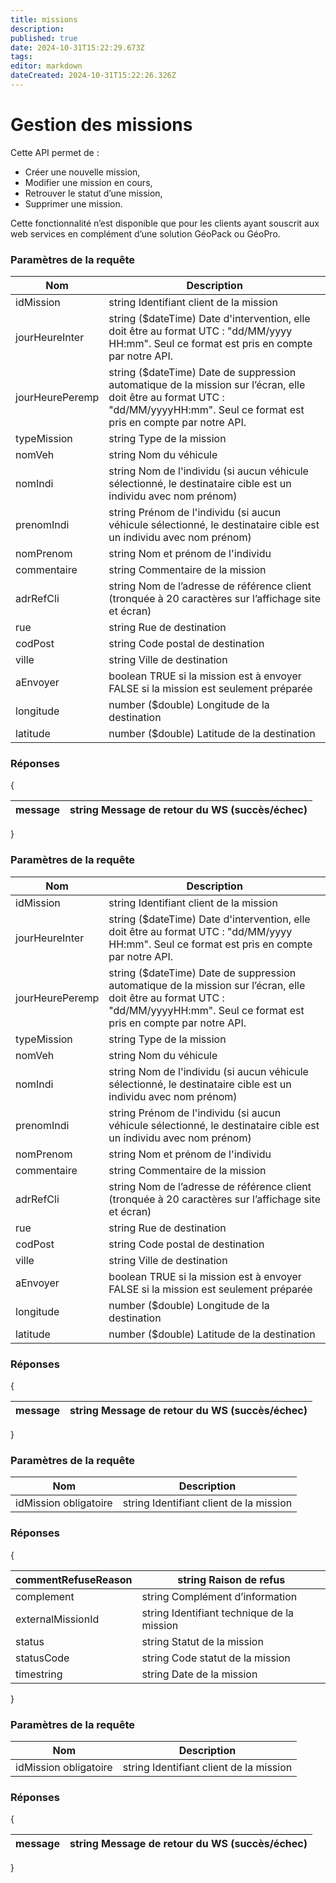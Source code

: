 ```yaml
---
title: missions
description: 
published: true
date: 2024-10-31T15:22:29.673Z
tags: 
editor: markdown
dateCreated: 2024-10-31T15:22:26.326Z
---
```


# Gestion des missions

Cette API permet de :

-   Créer une nouvelle mission,
-   Modifier une mission en cours,
-   Retrouver le statut d’une mission,
-   Supprimer une mission.

Cette fonctionnalité n’est disponible que pour les clients ayant souscrit aux web services en complément d’une solution GéoPack ou GéoPro.

### Paramètres de la requête

| Nom | Description |
| --- | --- |
| idMission | string  Identifiant client de la mission     |
| jourHeureInter | string ($dateTime)  Date d'intervention, elle doit être au format UTC : "dd/MM/yyyy HH:mm". Seul ce format est pris en compte par notre API.     |
| jourHeurePeremp | string ($dateTime)  Date de suppression automatique de la mission sur l’écran, elle doit être au format UTC : "dd/MM/yyyyHH:mm". Seul ce format est pris en compte par notre API.     |
| typeMission | string  Type de la mission     |
| nomVeh | string  Nom du véhicule     |
| nomIndi | string  Nom de l'individu (si aucun véhicule sélectionné, le destinataire cible est un individu avec nom prénom)     |
| prenomIndi | string  Prénom de l'individu (si aucun véhicule sélectionné, le destinataire cible est un individu avec nom prénom)     |
| nomPrenom | string  Nom et prénom de l'individu     |
| commentaire | string  Commentaire de la mission     |
| adrRefCli | string  Nom de l’adresse de référence client (tronquée à 20 caractères sur l’affichage site et écran)     |
| rue | string  Rue de destination     |
| codPost | string  Code postal de destination     |
| ville | string  Ville de destination     |
| aEnvoyer | boolean  TRUE si la mission est à envoyer   FALSE si la mission est seulement préparée     |
| longitude | number ($double)  Longitude de la destination     |
| latitude | number ($double)  Latitude de la destination     |

### Réponses

{

| message | string  Message de retour du WS (succès/échec)   |
| --- | --- |

}

### Paramètres de la requête

| Nom | Description |
| --- | --- |
| idMission | string  Identifiant client de la mission     |
| jourHeureInter | string ($dateTime)  Date d'intervention, elle doit être au format UTC : "dd/MM/yyyy HH:mm". Seul ce format est pris en compte par notre API.     |
| jourHeurePeremp | string ($dateTime)  Date de suppression automatique de la mission sur l’écran, elle doit être au format UTC : "dd/MM/yyyyHH:mm". Seul ce format est pris en compte par notre API.     |
| typeMission | string  Type de la mission     |
| nomVeh | string  Nom du véhicule     |
| nomIndi | string  Nom de l'individu (si aucun véhicule sélectionné, le destinataire cible est un individu avec nom prénom)     |
| prenomIndi | string  Prénom de l'individu (si aucun véhicule sélectionné, le destinataire cible est un individu avec nom prénom)     |
| nomPrenom | string  Nom et prénom de l'individu     |
| commentaire | string  Commentaire de la mission     |
| adrRefCli | string  Nom de l’adresse de référence client (tronquée à 20 caractères sur l’affichage site et écran)     |
| rue | string  Rue de destination     |
| codPost | string  Code postal de destination     |
| ville | string  Ville de destination     |
| aEnvoyer | boolean  TRUE si la mission est à envoyer   FALSE si la mission est seulement préparée     |
| longitude | number ($double)  Longitude de la destination     |
| latitude | number ($double)  Latitude de la destination     |

### Réponses

{

| message | string  Message de retour du WS (succès/échec)   |
| --- | --- |

}

### Paramètres de la requête

| Nom | Description |
| --- | --- |
| idMission obligatoire | string  Identifiant client de la mission     |

### Réponses

{

| commentRefuseReason | string  Raison de refus   |
| --- | --- |
| complement | string  Complément d’information   |
| externalMissionId | string  Identifiant technique de la mission   |
| status | string  Statut de la mission   |
| statusCode | string  Code statut de la mission   |
| timestring | string  Date de la mission   |

}

### Paramètres de la requête

| Nom | Description |
| --- | --- |
| idMission obligatoire | string  Identifiant client de la mission     |

### Réponses

{

| message | string  Message de retour du WS (succès/échec)   |
| --- | --- |

}